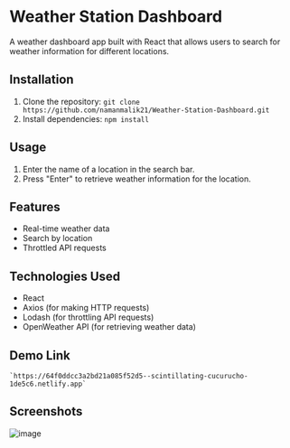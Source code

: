 # Weather Station Dashboard

A weather dashboard app built with React that allows users to search for weather information for different locations.

## Installation

1. Clone the repository: `git clone https://github.com/namanmalik21/Weather-Station-Dashboard.git`
2. Install dependencies: `npm install`

## Usage

1. Enter the name of a location in the search bar.
2. Press "Enter" to retrieve weather information for the location.

## Features

- Real-time weather data
- Search by location
- Throttled API requests

## Technologies Used

- React
- Axios (for making HTTP requests)
- Lodash (for throttling API requests)
- OpenWeather API (for retrieving weather data)

 ## Demo Link
    `https://64f0ddcc3a2bd21a085f52d5--scintillating-cucurucho-1de5c6.netlify.app`
  

## Screenshots

![image](https://github.com/namanmalik21/Weather-Station-Dashboard/assets/86871188/fbd4e8ea-7946-431c-a655-f6372733e5ac)





